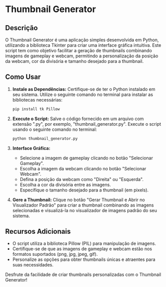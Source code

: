 # Thumbnail Generator

## Descrição

O Thumbnail Generator é uma aplicação simples desenvolvida em Python, utilizando a biblioteca Tkinter para criar uma interface gráfica intuitiva. Este script tem como objetivo facilitar a geração de thumbnails combinando imagens de gameplay e webcam, permitindo a personalização da posição da webcam, cor da divisória e tamanho desejado para a thumbnail.

## Como Usar

1. **Instale as Dependências:**
   Certifique-se de ter o Python instalado em seu sistema. Utilize o seguinte comando no terminal para instalar as bibliotecas necessárias:

   ```bash
   pip install tk Pillow
   ```

2. **Execute o Script:**
   Salve o código fornecido em um arquivo com extensão ".py", por exemplo, "thumbnail_generator.py". Execute o script usando o seguinte comando no terminal:

   ```bash
   python thumbnail_generator.py
   ```

3. **Interface Gráfica:**
   - Selecione a imagem de gameplay clicando no botão "Selecionar Gameplay".
   - Escolha a imagem da webcam clicando no botão "Selecionar Webcam".
   - Defina a posição da webcam como "Direita" ou "Esquerda".
   - Escolha a cor da divisória entre as imagens.
   - Especifique o tamanho desejado para a thumbnail (em pixels).

4. **Gere a Thumbnail:**
   Clique no botão "Gerar Thumbnail e Abrir no Visualizador Padrão" para criar a thumbnail combinando as imagens selecionadas e visualizá-la no visualizador de imagens padrão do seu sistema.

## Recursos Adicionais

- O script utiliza a biblioteca Pillow (PIL) para manipulação de imagens.
- Certifique-se de que as imagens de gameplay e webcam estão nos formatos suportados (png, jpg, jpeg, gif).
- Personalize as opções para obter thumbnails únicas e atraentes para suas necessidades.

Desfrute da facilidade de criar thumbnails personalizadas com o Thumbnail Generator!
